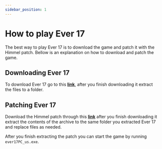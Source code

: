 ```yaml
---
sidebar_position: 1
---
```


# How to play Ever 17

The best way to play Ever 17 is to download the game and patch it with the Himmel patch. Bellow is an explanation on how to download and patch the game.

## Downloading Ever 17

To download Ever 17 go to this **[link](dggwv1n7k10fk.cloudfront.net/ever17PC_us.zip)**, after you finish downloading it extract the files to a folder.

## Patching Ever 17

Download the Himmel patch through this **[link](dggwv1n7k10fk.cloudfront.net/E17_Himmel_Edition_v1.3.zip)** after you finish downloading it extract the contents of the archive to the same folder you extracted Ever 17 and replace files as needed.

After you finish extracting the patch you can start the game by running `ever17PC_us.exe`.
